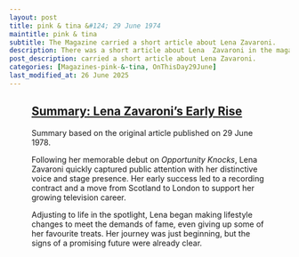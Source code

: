 ```yaml
---
layout: post
title: pink & tina &#124; 29 June 1974
maintitle: pink & tina
subtitle: The Magazine carried a short article about Lena Zavaroni.
description: There was a short article about Lena  Zavaroni in the magazine.
post_description: carried a short article about Lena Zavaroni.
categories: [Magazines-pink-&-tina, OnThisDay29June]
last_modified_at: 26 June 2025
---
```


<figure class="fig3">
<div class="CardLayout">
<div class="CardItem"><h2 id="infobox1" class="infobox"><a href="#infobox1">Summary: Lena Zavaroni’s Early Rise</a></h2>
<div class="CardItem split">
<p>Summary based on the original article published on 29 June 1978.</p>
<p>Following her memorable debut on <em>Opportunity Knocks</em>, Lena Zavaroni quickly captured public attention with her distinctive voice and stage presence. Her early success led to a recording contract and a move from Scotland to London to support her growing television career.</p>
<p>Adjusting to life in the spotlight, Lena began making lifestyle changes to meet the demands of fame, even giving up some of her favourite treats. Her journey was just beginning, but the signs of a promising future were already clear.</p>
</div>
</div>
</div></figure>

